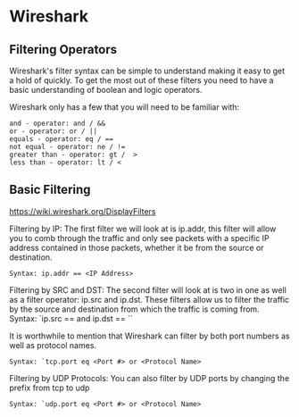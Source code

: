 # Wireshark

## Filtering Operators

Wireshark's filter syntax can be simple to understand making it easy to get a hold of quickly. To get the most out of these filters you need to have a basic understanding of boolean and logic operators.

Wireshark only has a few that you will need to be familiar with:

    and - operator: and / &&
    or - operator: or / ||
    equals - operator: eq / ==
    not equal - operator: ne / !=
    greater than - operator: gt /  >
    less than - operator: lt / <

## Basic Filtering

https://wiki.wireshark.org/DisplayFilters
[](https://wiki.wireshark.org/DisplayFilters)

Filtering by IP: The first filter we will look at is ip.addr, this filter will allow you to comb through the traffic and only see packets with a specific IP address contained in those packets, whether it be from the source or destination.

`Syntax: ip.addr == <IP Address>`

Filtering by SRC and DST: The second filter will look at is two in one as well as a filter operator: ip.src and ip.dst. These filters allow us to filter the traffic by the source and destination from which the traffic is coming from.
``
``Syntax: `ip.src == <SRC IP Address> and ip.dst == <DST IP Address>``

It is worthwhile to mention that Wireshark can filter by both port numbers as well as protocol names.

``Syntax: `tcp.port eq <Port #> or <Protocol Name>``

Filtering by UDP Protocols: You can also filter by UDP ports by changing the prefix from tcp to udp

``Syntax: `udp.port eq <Port #> or <Protocol Name>``